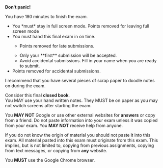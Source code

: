 **Don't panic!**


You have 180 minutes to finish the exam.  
<ul>
<li>You *must* stay in full screen mode. Points removed for leaving full screen mode</li>
<li>You must hand this final exam in on time.</li>
  <ul><li>Points removed for late submissions.</li></ul>
  <ul><li>Only your **first** submission will be accepted.</li>
   <li>Avoid accidental submissions. Fill in your name when you are ready to submit.</li></ul>
   <li>Points removed for accidental submissions.</li></ul>
</ul>

I recommend that you have several pieces of scrap paper to doodle notes
on during the exam.


Consider this final **closed book**.   
You MAY use your hand written notes.
They MUST be on paper as you may not switch screens after starting the exam.

You **MAY NOT** Google or use other external websites for **answers** or copy from a friend.
Do not paste information into your exam unless it was copied from your exam.
You **MAY NOT** receive help from anyone.

If you do not know the origin of material you should not paste it into this exam.
All material pasted into this exam must originate from this exam.
This implies, but is not limited to, copying from previous assignments,
copying from text messages,
or copying from **any** website.

You **MUST** use the Google Chrome browser.

